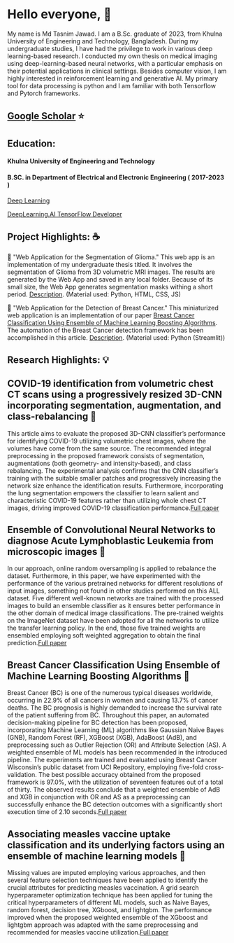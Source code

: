 
<!--
**006jawad/006jawad** is a ✨ _special_ ✨ repository because its `README.md` (this file) appears on your GitHub profile.

Here are some ideas to get you started:

- 🔭 I’m currently working on the application of Swin-Transformer.


- 🌱 I’m currently learning Django.



- 👯 I’m looking to collaborate on ...
- 🤔 I’m looking for help with ...
- 💬 Ask me about ...
- 📫 How to reach me: <https://www.facebook.com/jawad.eee06.17>
- 😄 Pronouns: ...
- ⚡ Fun fact: I also love music and I can play the guitar.
-->

# Hello everyone, :wave:
My name is Md Tasnim Jawad. I am a B.Sc. graduate of 2023, from Khulna University of Engineering and Technology, Bangladesh. During my undergraduate studies, I have had the privilege to work in various deep learning-based research. I conducted my own thesis on medical imaging using deep-learning-based neural networks, with a particular emphasis on their potential applications in clinical settings. Besides computer vision, I am highly interested in reinforcement learning and generative AI. My primary tool for data processing is python and I am familiar with both Tensorflow and Pytorch frameworks.

## [Google Scholar](https://scholar.google.com/citations?view_op=list_works&hl=en&user=6VOwVbwAAAAJ)  :star:

<!-- # My Work Experience:
My Work Experience:
Various online courses were my first introduction to Deep Learning. I have been learning and practicing new skills to combat various challenges. Various blogs and online platforms like Kaggle have also been useful in learning the basics. In my University, apart from being an undergrad, I have been working as a Research Assistant under the supervision of [Kamrul Hasan](https://scholar.google.com/citations?user=36WXELIAAAAJ&hl=en) for almost two years. A part of one of my incompleted project is highlighted below. -->


## Education:

#### Khulna University of Engineering and Technology
#### B.SC. in Department of Electrical and Electronic Engineering ( 2017-2023 )



[Deep Learning](https://coursera.org/share/11a46e0c1046b141e3d788b8e8b44478)

[DeepLearning.AI TensorFlow Developer](https://coursera.org/share/032440a89d0a56813a7e3af3d3d98afc)

## Project Highlights: :coffee:

:rocket: "Web Application for the Segmentation of Glioma."
This web app is an implementation of my undergraduate thesis titled. It involves the segmentation of Glioma from 3D volumetric MRI images. The results are generated by the Web App and saved in any local folder. Because of its small size, the Web App generates segmentation masks withing a short period. [Description](https://github.com/006jawad/GSNet). (Material used: Python, HTML, CSS, JS)

🌱 "Web Application for the Detection of Breast Cancer."
This miniaturized web application is an implementation of our paper [Breast Cancer Classification Using Ensemble of Machine Learning Boosting Algorithms](https://ieeexplore.ieee.org/abstract/document/9524617). The automation of the Breast Cancer detection framework has been accomplished in this article. [Description](https://github.com/006jawad/Breast-Cancer-Classification). (Material used: Python (Streamlit))

## Research Highlights: :bulb:
## COVID-19 identification from volumetric chest CT scans using a progressively resized 3D-CNN incorporating segmentation, augmentation, and class-rebalancing :paperclip:

This article aims to evaluate the proposed 3D-CNN classifier’s performance for identifying COVID-19 utilizing volumetric chest images, where the volumes have come from the same source. The recommended integral preprocessing in the proposed framework consists of segmentation, augmentations (both geometry- and intensity-based), and class rebalancing.  The experimental analysis confirms that the CNN classifier’s training with the suitable smaller patches and progressively increasing the network size enhance the identification results. Furthermore, incorporating the lung segmentation empowers the classifier to learn salient and characteristic COVID-19 features rather than utilizing whole chest CT images, driving improved COVID-19 classification performance.[Full paper](https://www.sciencedirect.com/science/article/pii/S235291482100191X)

## Ensemble of Convolutional Neural Networks to diagnose Acute Lymphoblastic Leukemia from microscopic images :paperclip:
In our approach, online random oversampling is applied to rebalance the dataset. Furthermore, in this paper, we have experimented with the performance of the various pretrained networks for different resolutions of input images, something not found in other studies performed on this ALL dataset. Five different well-known networks are trained with the processed images to build an ensemble classifier as it ensures better performance in the other domain of medical image classifications. The pre-trained weights on the ImageNet dataset have been adopted for all the networks to utilize the transfer learning policy. In the end, those five trained weights are ensembled employing soft weighted aggregation to obtain the final prediction.[Full paper](https://www.sciencedirect.com/science/article/pii/S235291482100263X)

## Breast Cancer Classification Using Ensemble of Machine Learning Boosting Algorithms :paperclip:
Breast Cancer (BC) is one of the numerous typical diseases worldwide, occurring in 22.9% of all cancers in women and causing 13.7% of cancer deaths. The BC prognosis is highly demanded to increase the survival rate of the patient suffering from BC. Throughout this paper, an automated decision-making pipeline for BC detection has been proposed, incorporating Machine Learning (ML) algorithms like Gaussian Naive Bayes (GNB), Random Forest (RF), XGBoost (XGB), AdaBoost (AdB), and preprocessing such as Outlier Rejection (OR) and Attribute Selection (AS). A weighted ensemble of ML models has been recommended in the introduced pipeline. The experiments are trained and evaluated using Breast Cancer Wisconsin’s public dataset from UCI Repository, employing five-fold cross-validation. The best possible accuracy obtained from the proposed framework is 97.0%, with the utilization of seventeen features out of a total of thirty. The observed results conclude that a weighted ensemble of AdB and XGB in conjunction with OR and AS as a preprocessing can successfully enhance the BC detection outcomes with a significantly short execution time of 2.10 seconds.[Full paper](https://ieeexplore.ieee.org/document/9850750)

## Associating measles vaccine uptake classification and its underlying factors using an ensemble of machine learning models :paperclip:
Missing values are imputed employing various approaches, and then several feature selection techniques have been applied to identify the crucial attributes for predicting measles vaccination. A grid search hyperparameter optimization technique has been applied for tuning the critical hyperparameters of different ML models, such as Naive Bayes, random forest, decision tree, XGboost, and lightgbm. The performance improved when the proposed weighted ensemble of the XGboost and lightgbm approach was adapted with the same preprocessing and recommended for measles vaccine utilization.[Full paper](https://ieeexplore.ieee.org/abstract/document/9524617)





